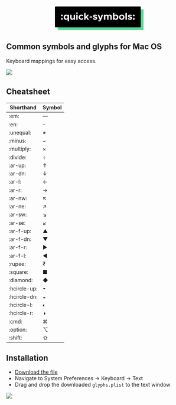 <p align="center">
<img src="https://raw.githubusercontent.com/thelittlewonder/quicksymbols/docs/logo.png?token=AESWG6ST7SVNPGGVIDVPUSC7GI7UI" alt="Quick Symbols" height="64px"/>
</p>

## Common symbols and glyphs for Mac OS
Keyboard mappings for easy access.

<img src="https://github.com/thelittlewonder/quicksymbols/blob/docs/irl.gif?raw=true"/>

## Cheatsheet
Shorthand | Symbol |
--- | --- |
:em: | — |
:en: | – |
:unequal: | ≠ |
:minus: | − |
:multiply: | × |
:divide: | ÷ |
:ar-up: | ↑ |
:ar-dn: | ↓ |
:ar-l: | ← |
:ar-r: | → |
:ar-nw: | ↖ |
:ar-ne: | ↗ |
:ar-sw: | ↘ |
:ar-se: | ↙ |
:ar-f-up: | ▲ |
:ar-f-dn: | ▼ |
:ar-f-r: | ▶ |
:ar-f-l: | ◀ |
:rupee: | ₹ |
:square: | ■ |
:diamond: | ◆ |
:hcircle-up: | ◓ |
:hcircle-dn: | ◒ |
:hcircle-l: | ◐ |
:hcircle-r: | ◑ |
:cmd: | ⌘ |
:option: | ⌥ |
:shift: | ⇧ |

## Installation
* [Download the file](https://github.com/thelittlewonder/quicksymbols/archive/1.1.zip)
* Navigate to System Preferences → Keyboard → Text 
* Drag and drop the downloaded `glyphs.plist` to the text window
<img src="https://github.com/thelittlewonder/quicksymbols/blob/docs/demo.gif?raw=true"/>
